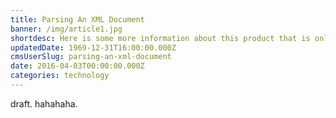 ```yaml
---
title: Parsing An XML Document
banner: /img/article1.jpg
shortdesc: Here is some more information about this product that is only revealed once clicked on.
updatedDate: 1969-12-31T16:00:00.000Z
cmsUserSlug: parsing-an-xml-document
date: 2016-04-03T00:00:00.000Z
categories: technology
---
```


draft. hahahaha.